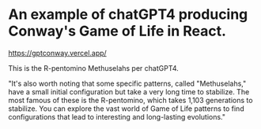 # An example of chatGPT4 producing Conway's Game of Life in React.

https://gptconway.vercel.app/

This is the R-pentomino Methuselahs per chatGPT4.

"It's also worth noting that some specific patterns, called "Methuselahs," have a small initial configuration but take a very long time to stabilize. The most famous of these is the R-pentomino, which takes 1,103 generations to stabilize. You can explore the vast world of Game of Life patterns to find configurations that lead to interesting and long-lasting evolutions."
